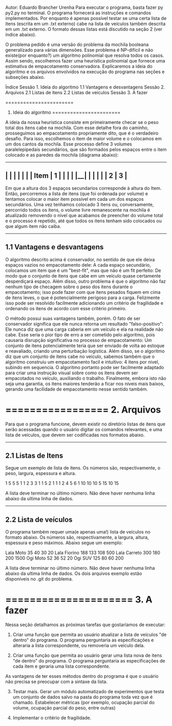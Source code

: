 Autor: Eduardo Brancher Urenha
Para executar o programa, basta fazer py py2.py no terminal. O programa fornecerá as instruções e
comandos implementados. Por enquanto é apenas possível testar se uma certa lista de itens (escrita
em um .txt externo) cabe na lista de veículos também descrita em um .txt externo. O formato dessas
listas está discutido na seção 2 (ver índice abaixo).


O problema pedido é uma versão do problema da mochila booleana generalizado para várias dimensões.
Esse problema é NP-difícil e não existe(por enquanto?) um algoritmo polinomial que resolva todos os casos. 
Assim sendo, escolhemos fazer uma heurística polinomial que fornece uma estimativa de empacotamento
conservadora. Explicaremos a ideia do algoritmo e os arquivos envolvidos na execução do programa nas
seções e subseções abaixo.

Índice
Sessão 1. Ideia do algoritmo
       1.1 Vantagens e desvantagens
Sessão 2. Arquivos
       2.1 Listas de itens
       2.2 Listas de veículos
Sessão 3. A fazer

=======================
1. Ideia do algoritmo
=======================

A ideia da nossa heuristica consiste em primeiramente checar se o peso total dos itens cabe na mochila.
Com esse detalhe fora do caminho, prosseguimos ao empacotamento propriamente dito, que é o verdadeiro desafio.
Para isso, escolhemos o item de maior volume e o colocamos em um dos cantos da mochila. Esse processo define 3
volumes paralelepipedais secundários, que são formados pelos espaços entre o item colocado e as paredes da 
mochila (diagrama abaixo):

------------------
|        |       |
|        |       |
|  Item  |   1   |
|        |       |
|________|______ |
|        |       |
|    2   |   3   |
------------------

Em que a altura dos 3 espaços secundarios corresponde à altura do Item. Então, percorremos a lista de itens 
(que foi ordenada por volume) e tentamos colocar o maior item possível em cada um dos espaços secundários. 
Uma vez tenhamos colocado 3 itens ou, conversamente, percorrido todos os itens, o volume livre remanescente na 
mochila é atualizado removendo o nível que acabamos de preencher do volume total e o processo é repetido, até 
que todos os itens tenham sido colocados ou que algum item não caiba.

----------------------------
1.1 Vantagens e desvantagens
----------------------------

O algoritmo descrito acima é conservador, no sentido de que ele deixa espaços vazios no empacotamento dele: 
A cada espaço secundário, colocamos um item que é um "best-fit", mas que não é um fit perfeito: De modo que o
conjunto de itens que cabe em um veículo quase certamente desperdiçará espaço. Além disso, outro problema é 
que o algoritmo não faz nenhum tipo de checagem sobre o peso dos itens durante o empacotamento; isso pode
fazer com que itens pesados fiquem em cima de itens leves, o que é potencialmente perigoso para a carga.
Felizmente isso pode ser resolvido facilmente adicionando um critério de fragilidade e ordenando os itens
de acordo com esse critério primeiro.

O método possui suas vantagens também, porém. O fato de ser conservador significa que ele nunca retorna um
resultado "falso-positivo": Ele nunca diz que uma carga caberia em um veículo e ela na realidade não cabe.
Esse seria o pior tipo de erro a ser cometido pelo algoritmo, pois causaria disrupção significativa no processo
de empacotamento: Um conjunto de itens potencialmente teria que ser enviado de volta ao estoque e reavaliado,
criando uma perturbação logística. Além disso, se o algoritmo diz que um conjunto de itens cabe no veículo,
sabemos também que o algoritmo construiu um empacotamento facil e intuitivo: 4 itens por nivel, subindo em 
sequencia. O algoritmo portanto pode ser facilmente adaptado para criar uma instrução visual sobre como os
itens devem ser empacotados no veículo, auxiliando o trabalho. Finalmente, embora isto não seja uma garantia,
os itens maiores tenderão a ficar nos níveis mais baixos, gerando uma facilidade de empacotamento nesse 
sentido também.

=================
2. Arquivos
=================
Para que o programa funcione, devem existir no diretório listas de itens que serão acessadas quando o usuário
digitar os comandos relevantes, e uma lista de veículos, que devem ser codificadas nos formatos abaixo.

--------------------
2.1 Listas de Itens
--------------------

Segue um exemplo de lista de itens. Os números são, respectivamente, o peso, largura, espessura e altura.

1 5 5 5
1 1 2 3
3 1 1 5
2 1 1 1
2 4 5 6
1 10 10 10
5 15 10 15

A lista deve terminar no último número. Não deve haver nenhuma linha abaixo da ultima linha de dados.

---------------------
2.2 Lista de veículos
---------------------

O programa também requer uma(e apenas uma!) lista de veículos no formato abaixo. 
Os números são, respectivamente, a largura, altura, espessura e peso máximos. Abaixo segue um exemplo:

Lala Moto 35 40 30 20
Lala Fiorino 188 133 108 500
Lala Carreto 300 180 200 1500
Ogi Moto 52 36 52 20
Ogi SUV 125 80 60 200

A lista deve terminar no último número. Não deve haver nenhuma linha abaixo da ultima linha de dados.
Os dois arquivos exemplo estão disponíveis no .git do problema.

=====================
3. A fazer
=====================

Nessa seção detalhamos as próximas tarefas que gostaríamos de executar:

1. Criar uma função que permita ao usuário atualizar a lista de veículos "de dentro" do programa.
O programa perguntaria as especificações e alteraria a lista correspondente, ou removeria um veículo dela.

2. Criar uma função que permita ao usuário gerar uma lista nova de itens "de dentro" do programa.
O programa perguntaria as especificações de cada item e geraria uma lista correspondente. 

As vantagens de ter esses métodos dentro do programa é que o usuário não precisa se preocupar com a sintaxe da 
lista.

3. Testar mais. Gerar um módulo automatizado de experimentos que testa um conjunto de dados salvo na pasta do
programa toda vez que é chamado. Estabelecer métricas (por exemplo, ocupação parcial do volume, ocupação 
parcial do peso, entre outras)

4. Implementar o critério de fragilidade.
